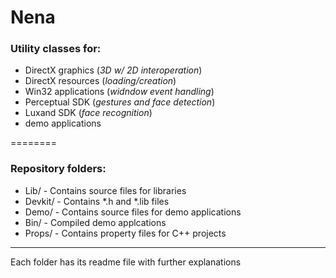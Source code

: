 # Nena
### Utility classes for: 
- DirectX graphics (_3D w/ 2D interoperation_)
- DirectX resources (_loading/creation_) 
- Win32 applications (_widndow event handling_)
- Perceptual SDK (_gestures and face detection_)
- Luxand SDK (_face recognition_)
- demo applications

========
### Repository folders: 
- Lib/ - Contains source files for libraries
- Devkit/ - Contains *.h and *.lib files 
- Demo/ - Contains source files for demo applications
- Bin/ - Compiled demo applcations
- Props/ - Contains property files for C++ projects

-------
Each folder has its readme file with further explanations
